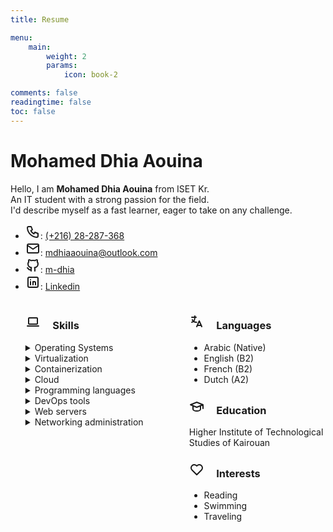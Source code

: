 ```yaml
---
title: Resume

menu:
    main: 
        weight: 2
        params:
            icon: book-2

comments: false
readingtime: false
toc: false
---
```


<!DOCTYPE html>
<html lang="en">
  <head>
    <meta charset="UTF-8">
    <meta name="viewport" content="width=device-width, initial-scale=1.0">
    <link rel="stylesheet" href="styles.css">
  </head>
  <body>
    <h1>Mohamed Dhia Aouina</h1>
    Hello, I am <strong>Mohamed Dhia Aouina</strong> from ISET Kr. </br>
    An IT student with a strong passion for the field.</br>
    I'd describe myself as a fast learner, eager to take on any challenge.</br>
    <div id="social-media" class="names">
      <ul>
        <li>
          <svg xmlns="http://www.w3.org/2000/svg" class="icon icon-tabler icon-tabler-phone" width="24" height="24" viewBox="0 0 24 24" stroke-width="2" stroke="currentColor" fill="none" stroke-linecap="round" stroke-linejoin="round">
            <path stroke="none" d="M0 0h24v24H0z" fill="none" />
            <path d="M5 4h4l2 5l-2.5 1.5a11 11 0 0 0 5 5l1.5 -2.5l5 2v4a2 2 0 0 1 -2 2a16 16 0 0 1 -15 -15a2 2 0 0 1 2 -2" />
          </svg>: <a href="tel:+21628287368">(+216) 28-287-368</a>
        </li>
        <li>
          <svg xmlns="http://www.w3.org/2000/svg" class="icon icon-tabler icon-tabler-mail" width="24" height="24" viewBox="0 0 24 24" stroke-width="2" stroke="currentColor" fill="none" stroke-linecap="round" stroke-linejoin="round">
            <path stroke="none" d="M0 0h24v24H0z" fill="none" />
            <path d="M3 7a2 2 0 0 1 2 -2h14a2 2 0 0 1 2 2v10a2 2 0 0 1 -2 2h-14a2 2 0 0 1 -2 -2v-10z" />
            <path d="M3 7l9 6l9 -6" />
          </svg>: <a href="mailto:mdhiaaouina@outlook.com">mdhiaaouina@outlook.com</a>
        </li>
        <li>
          <svg xmlns="http://www.w3.org/2000/svg" class="icon icon-tabler icon-tabler-brand-github" width="24" height="24" viewBox="0 0 24 24" stroke-width="2" stroke="currentColor" fill="none" stroke-linecap="round" stroke-linejoin="round">
            <path stroke="none" d="M0 0h24v24H0z" fill="none" />
            <path d="M9 19c-4.3 1.4 -4.3 -2.5 -6 -3m12 5v-3.5c0 -1 .1 -1.4 -.5 -2c2.8 -.3 5.5 -1.4 5.5 -6a4.6 4.6 0 0 0 -1.3 -3.2a4.2 4.2 0 0 0 -.1 -3.2s-1.1 -.3 -3.5 1.3a12.3 12.3 0 0 0 -6.2 0c-2.4 -1.6 -3.5 -1.3 -3.5 -1.3a4.2 4.2 0 0 0 -.1 3.2a4.6 4.6 0 0 0 -1.3 3.2c0 4.6 2.7 5.7 5.5 6c-.6 .6 -.6 1.2 -.5 2v3.5" />
          </svg>: <a href="https://github.com/m-dhia">m-dhia</a>
        </li>
        <li>
          <svg xmlns="http://www.w3.org/2000/svg" class="icon icon-tabler icon-tabler-brand-linkedin" width="24" height="24" viewBox="0 0 24 24" stroke-width="2" stroke="currentColor" fill="none" stroke-linecap="round" stroke-linejoin="round">
            <path stroke="none" d="M0 0h24v24H0z" fill="none" />
            <path d="M4 4m0 2a2 2 0 0 1 2 -2h12a2 2 0 0 1 2 2v12a2 2 0 0 1 -2 2h-12a2 2 0 0 1 -2 -2z" />
            <path d="M8 11l0 5" />
            <path d="M8 8l0 .01" />
            <path d="M12 16l0 -5" />
            <path d="M16 16v-3a2 2 0 0 0 -4 0" />
          </svg>: <a href="#">Linkedin</a>
        </li>
      </ul>
    </div>
    <div id="flex-container" style="display: flex;">
      <div style="flex: 1; padding-right: 10px;">
        <!-- Left Column Content --> <ul>
          <li style="list-style-type: none;">
            <h3>
              <svg xmlns="http://www.w3.org/2000/svg" class="icon icon-tabler icon-tabler-device-laptop" width="24" height="24" viewBox="0 0 24 24" stroke-width="2" stroke="currentColor" fill="none" stroke-linecap="round" stroke-linejoin="round">
                <path stroke="none" d="M0 0h24v24H0z" fill="none" />
                <path d="M3 19l18 0" />
                <path d="M5 6m0 1a1 1 0 0 1 1 -1h12a1 1 0 0 1 1 1v8a1 1 0 0 1 -1 1h-12a1 1 0 0 1 -1 -1z" />
              </svg> &nbsp; &nbsp; Skills
            </h3>
            <details>
              <summary>Operating Systems</summary>
              <ul>
                <p>Installation, administration, resource sharing, backup policies</p>
                <li>
                  <strong>Linux</strong>: <ul>
                    <li>Distros based on: <em>Ubuntu</em>, <em>Debian</em>, <em>Arch</em>
                    </li>
                    <li>Running Gnu/Linux as a main OS for 3 years</li>
                  </ul>
                </li>
                <li>
                  <strong>Windows</strong>: <ul>
                    <li>Windows <em>7</em>, <em>10</em>, <em>11</em>
                    </li>
                    <li>Windows Server <em>2016</em>
                    </li>
                  </ul>
                </li>
              </ul>
            </details>
            <details>
              <summary>Virtualization</summary>
              <ul>
                <li>
                  <strong>Platforms</strong>: VMware Workstation, Qemu, Oracle VirtualBox
                </li>
                <li>
                  <strong>Managing</strong>: Vagrant
                </li>
              </ul>
            </details>
            <details>
              <summary>Containerization</summary>
              <ul>
                <li>
                  <strong>Platforms</strong>: Docker, Podman
                </li>
                <li>
                  <strong>Managing</strong>: Kubernetes
                </li>
              </ul>
            </details>
            <details>
              <summary>Cloud</summary>
              <ul>
                <li>AWS</li>
              </ul>
            </details>
            <details>
              <summary>Programming languages</summary>
              <ul>
                <li>Python</li>
                <li>Java</li>
                <li>JavaScript</li>
              </ul>
            </details>
            <details>
              <summary>DevOps tools</summary>
              <ul>
                <li>Ansible</li>
                <li>Terraform</li>
                <li>Git, Github, Gitlab</li>
                <li>Jenkins</li>
                <li>Maven</li>
              </ul>
            </details>
            <details>
              <summary>Web servers</summary>
              <ul>
                <li>Ngnix</li>
                <li>Apache</li>
              </ul>
            </details>
            <details>
              <summary>Networking administration</summary>
              <ul>
                <li>
                  <strong>Protocols</strong>: TCP/IP, DNS, DHCP, SNMP, VLANs, VPNs
                </li>
                <li>
                  <strong>Devices</strong>: Routers, switches, firewalls, load balancers
                </li>
                <li>
                  <strong>Services</strong>: Routing, NAT, QoS, IPv4/IPv6
                </li>
              </ul>
            </details>
          </li>
        </ul>
      </div>
      <div style="flex: 1; padding-left: 10px;">
        <!-- Right Column Content --> <ul style="list-style-type: none;">
          <li>
            <h3>
              <svg xmlns="http://www.w3.org/2000/svg" class="icon icon-tabler icon-tabler-language" width="24" height="24" viewBox="0 0 24 24" stroke-width="2" stroke="currentColor" fill="none" stroke-linecap="round" stroke-linejoin="round">
                <path stroke="none" d="M0 0h24v24H0z" fill="none" />
                <path d="M4 5h7" />
                <path d="M9 3v2c0 4.418 -2.239 8 -5 8" />
                <path d="M5 9c0 2.144 2.952 3.908 6.7 4" />
                <path d="M12 20l4 -9l4 9" />
                <path d="M19.1 18h-6.2" />
              </svg> &nbsp; &nbsp; Languages
            </h3>
            <ul style="list-style-type: disc;">
              <li>Arabic   (Native)</li>
              <li>English  (B2)</li>
              <li>French   (B2)</li>
              <li>Dutch    (A2)</li>
            </ul>
          </li>
          <li>
            <h3>
              <svg xmlns="http://www.w3.org/2000/svg" class="icon icon-tabler icon-tabler-school" width="24" height="24" viewBox="0 0 24 24" stroke-width="2" stroke="currentColor" fill="none" stroke-linecap="round" stroke-linejoin="round">
                <path stroke="none" d="M0 0h24v24H0z" fill="none" />
                <path d="M22 9l-10 -4l-10 4l10 4l10 -4v6" />
                <path d="M6 10.6v5.4a6 3 0 0 0 12 0v-5.4" />
              </svg> &nbsp; &nbsp; Education
            </h3>
            <p>Higher Institute of Technological Studies of Kairouan</p>
          </li>
          <li>
            <h3>
              <svg xmlns="http://www.w3.org/2000/svg" class="icon icon-tabler icon-tabler-heart" width="24" height="24" viewBox="0 0 24 24" stroke-width="2" stroke="currentColor" fill="none" stroke-linecap="round" stroke-linejoin="round">
                <path stroke="none" d="M0 0h24v24H0z" fill="none" />
                <path d="M19.5 12.572l-7.5 7.428l-7.5 -7.428a5 5 0 1 1 7.5 -6.566a5 5 0 1 1 7.5 6.572" />
              </svg> &nbsp; &nbsp; Interests
            </h3>
            <ul style="list-style-type: disc;">
              <li>Reading</li>
              <li>Swimming</li>
              <li>Traveling</li>
            </ul>
          </li>
        </ul>
      </div>
  </body>
</html>


